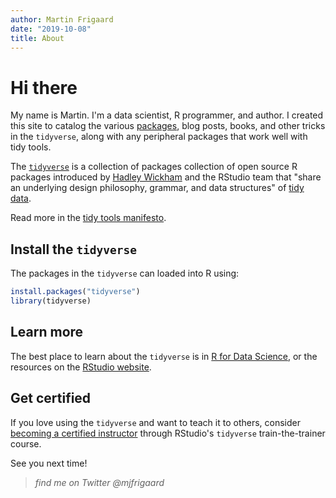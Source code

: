 ```yaml
---
author: Martin Frigaard
date: "2019-10-08"
title: About
---
```


# Hi there

My name is Martin. I'm a data scientist, R programmer, and author. I created 
this site to catalog the various 
[packages](https://www.tidyverse.org/packages/), blog posts, books, and other
tricks in the `tidyverse`, along with any peripheral packages that
work well with tidy tools. 

The [`tidyverse`](https://en.wikipedia.org/wiki/Tidyverse) is a collection of 
packages collection of open source R packages introduced by 
[Hadley Wickham](http://hadley.nz/) and the RStudio team that "share an 
underlying design philosophy, grammar, and data structures" of 
[tidy data](https://vita.had.co.nz/papers/tidy-data.pdf).

Read more in the [tidy tools manifesto](https://cran.r-project.org/web/packages/tidyverse/vignettes/manifesto.html).

## Install the `tidyverse`

The packages in the `tidyverse` can loaded into R using: 

```r
install.packages("tidyverse")
library(tidyverse)
```

## Learn more 

The best place to learn about the `tidyverse` is in 
[R for Data Science](https://r4ds.had.co.nz/), or the resources on the 
[RStudio website](https://resources.rstudio.com/).

## Get certified 

If you love using the `tidyverse` and want to teach it to others, consider 
[becoming a certified instructor](https://education.rstudio.com/trainers#info) 
through RStudio's `tidyverse` train-the-trainer course.

See you next time!

> *find me on Twitter @mjfrigaard*
